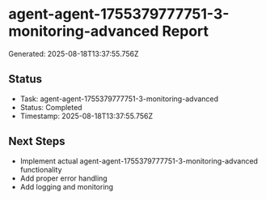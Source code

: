 # agent-agent-1755379777751-3-monitoring-advanced Report

Generated: 2025-08-18T13:37:55.756Z

## Status
- Task: agent-agent-1755379777751-3-monitoring-advanced
- Status: Completed
- Timestamp: 2025-08-18T13:37:55.756Z

## Next Steps
- Implement actual agent-agent-1755379777751-3-monitoring-advanced functionality
- Add proper error handling
- Add logging and monitoring
